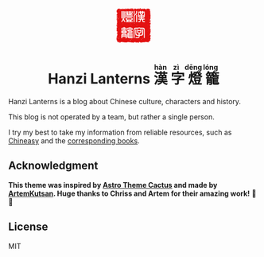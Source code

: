 <div align="center">
  <img alt="Astro Citrus logo" src="/public/images/seal.jpg" width="70" />
</div>
<h1 align="center">
Hanzi Lanterns
<ruby>
  漢<rt>hàn</rt>
  字<rt>zì</rt>
  燈<rt>dēng</rt>
  籠<rt>lóng</rt>
</ruby>

</h1>

Hanzi Lanterns is a blog about Chinese culture, characters and history.

This blog is not operated by a team, but rather a single person.

I try my best to take my information from reliable resources, such as [Chineasy](https://www.chineasy.com) and the [corresponding books](https://www.harpercollins.com/blogs/authors/shaolan-20162122537947).

## Acknowledgment

**This theme was inspired by [Astro Theme Cactus](https://github.com/chrismwilliams/astro-theme-cactus) and made by [ArtemKutsan](https://github.com/ArtemKutsan/astro-citrus). Huge thanks to Chriss and Artem for their amazing work!** 🚀👏


## License

MIT
